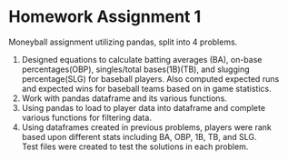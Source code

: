 # Homework Assignment 1
Moneyball assignment utilizing pandas, split into 4 problems.
1) Designed equations to calculate batting averages (BA), on-base percentages(OBP), singles/total bases(1B)(TB), and slugging percentage(SLG) for baseball players. Also computed expected runs and expected wins for baseball teams based on in game statistics.
2) Work with pandas dataframe and its various functions.
3) Using pandas to load to player data into dataframe and complete various functions for filtering data.
4) Using dataframes created in previous problems, players were rank based upon different stats including BA, OBP, 1B, TB, and SLG.  
Test files were created to test the solutions in each problem.
